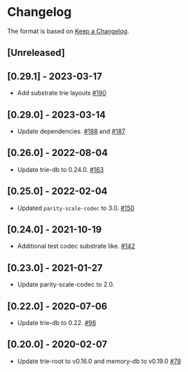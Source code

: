 # Changelog

The format is based on [Keep a Changelog].

[Keep a Changelog]: http://keepachangelog.com/en/1.0.0/

## [Unreleased]

## [0.29.1] - 2023-03-17
- Add substrate trie layouts [#190](https://github.com/paritytech/trie/pull/190)

## [0.29.0] - 2023-03-14
- Update dependencies. [#188](https://github.com/paritytech/trie/pull/188) and [#187](https://github.com/paritytech/trie/pull/187)

## [0.26.0] - 2022-08-04
- Update trie-db to 0.24.0. [#163](https://github.com/paritytech/trie/pull/163)

## [0.25.0] - 2022-02-04
- Updated `parity-scale-codec` to 3.0. [#150](https://github.com/paritytech/trie/pull/150)

## [0.24.0] - 2021-10-19
- Additional test codec substrate like. [#142](https://github.com/paritytech/trie/pull/142)

## [0.23.0] - 2021-01-27
- Update parity-scale-codec to 2.0.

## [0.22.0] - 2020-07-06
- Update trie-db to 0.22. [#98](https://github.com/paritytech/trie/pull/98)

## [0.20.0] - 2020-02-07
- Update trie-root to v0.16.0 and memory-db to v0.19.0 [#78](https://github.com/paritytech/trie/pull/78)
